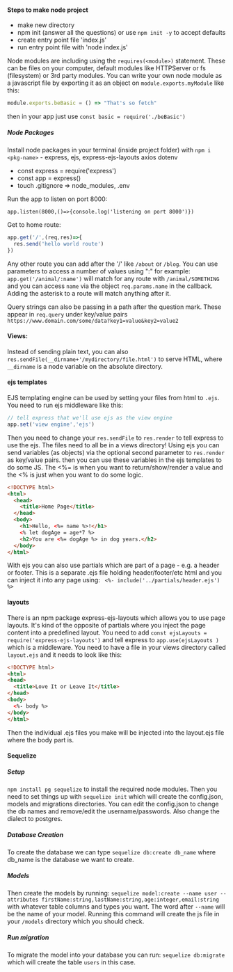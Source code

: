 #### Steps to make node project

- make new directory
- npm init (answer all the questions) or use `npm init -y` to accept defaults
- create entry point file 'index.js'
- run entry point file with 'node index.js'

Node modules are including using the `requires(<module>)` statement. These can be files on your computer, default modules like HTTPServer or fs (filesystem) or 3rd party modules. You can write your own node module as a javascript file by exporting it as an object on `module.exports.myModule` like this:
```js
module.exports.beBasic = () => "That's so fetch"
```
then in your app just use `const basic = require('./beBasic')`

##### Node Packages
Install node packages in your terminal (inside project folder) with `npm i <pkg-name>` - express, ejs, express-ejs-layouts axios dotenv
- const express = require('express')
- const app = express()
- touch .gitignore => node_modules, .env

Run the app to listen on port 8000:

`app.listen(8000,()=>{console.log('listening on port 8000')})`


Get to home route:
```js
app.get('/',(req,res)=>{
  res.send('hello world route')
})
```
Any other route you can add after the '/' like `/about` or `/blog`. You can use parameters to access a number of values using ":" for example:
`app.get('/animal/:name')` will match for any route with `/animal/SOMETHING` and you can access `name` via the object `req.params.name` in the callback. Adding the asterisk to a route will match anything after it.

Query strings can also be passing in a path after the question mark. These appear in `req.query` under key/value pairs
`https://www.domain.com/some/data?key1=value&key2=value2`

#### Views:
Instead of sending plain text, you can also `res.sendFile(__dirname+'/mydirectory/file.html')` to serve HTML, where `__dirname` is a node variable on the absolute directory.

#### ejs templates
EJS templating engine can be used by setting your files from html to `.ejs`. You need to run ejs middleware like this:
```js
// tell express that we'll use ejs as the view engine
app.set('view engine','ejs')
```
Then you need to change your `res.sendFile` to `res.render` to tell express to use the ejs. The files need to all be in a views directory!
Using ejs you can send variables (as objects) via the optional second parameter to `res.render` as key/value pairs. then you can use these variables in the ejs templates to do some JS. The <%= is when you want to return/show/render a value and the <% is just when you want to do some logic.
```html
<!DOCTYPE html>
<html>
  <head>
    <title>Home Page</title>
  </head>
  <body>
    <h1>Hello, <%= name %>!</h1>
    <% let dogAge = age*7 %>
    <h2>You are <%= dogAge %> in dog years.</h2>
  </body>
</html>
```
With ejs you can also use partials which are part of a page - e.g. a header or footer. This is a separate .ejs file holding header/footer/etc html and you can inject it into any page using:
` <%- include('../partials/header.ejs') %>`


#### layouts
There is an npm package express-ejs-layouts which allows you to use page layouts. It's kind of the opposite of partials where you inject the page content into a predefined layout. You need to add `const ejsLayouts = require('express-ejs-layouts')` and tell express to `app.use(ejsLayouts )` which is a middleware. You need to have a file in your views directory called `layout.ejs` and it needs to look like this:
``` html
<!DOCTYPE html>
<html>
<head>
  <title>Love It or Leave It</title>
</head>
<body>
  <%- body %>
</body>
</html>
```
Then the individual .ejs files you make will be injected into the layout.ejs file where the body part is.


#### Sequelize
##### Setup
`npm install pg sequelize` to install the required node modules. Then you need to set things up with `sequelize init` which will create the config.json, models and migrations directories. You can edit the config.json to change the db names and remove/edit the username/passwords. Also change the dialect to postgres.
##### Database Creation
To create the database we can type `sequelize db:create db_name` where db_name is the database we want to create.
##### Models
Then create the models by running:
`sequelize model:create --name user --attributes firstName:string,lastName:string,age:integer,email:string`
with whatever table columns and types you want. The word after `--name` will be the name of your model. Running this command will create the js file in your `/models` directory which you should check.
##### Run migration
To migrate the model into your database you can run: `sequelize db:migrate` which will create the table `users` in this case.
